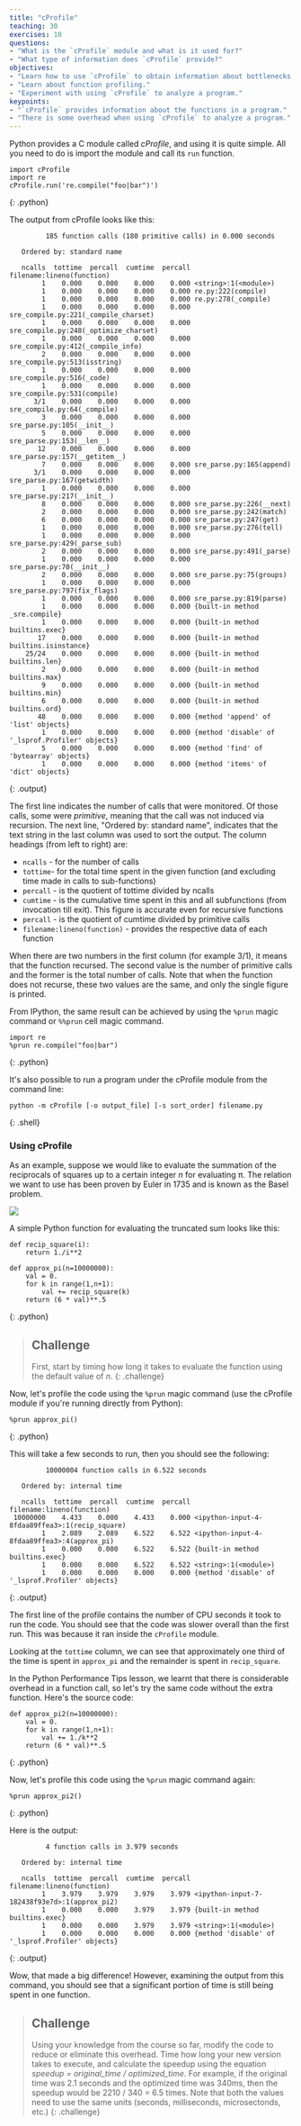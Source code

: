 ```yaml
---
title: "cProfile"
teaching: 30
exercises: 10
questions:
- "What is the `cProfile` module and what is it used for?"
- "What type of information does `cProfile` provide?"
objectives:
- "Learn how to use `cProfile` to obtain information about bottlenecks in your program."
- "Learn about function profiling."
- "Experiment with using `cProfile` to analyze a program."
keypoints:
- "`cProfile` provides information about the functions in a program."
- "There is some overhead when using `cProfile` to analyze a program."
---
```

Python provides a C module called *cProfile*, and using it is quite simple. All you need to do is import the module and call its `run` function.

~~~
import cProfile
import re
cProfile.run('re.compile("foo|bar")')
~~~
{: .python}

The output from cProfile looks like this:

~~~
         185 function calls (180 primitive calls) in 0.000 seconds

   Ordered by: standard name

   ncalls  tottime  percall  cumtime  percall filename:lineno(function)
        1    0.000    0.000    0.000    0.000 <string>:1(<module>)
        1    0.000    0.000    0.000    0.000 re.py:222(compile)
        1    0.000    0.000    0.000    0.000 re.py:278(_compile)
        1    0.000    0.000    0.000    0.000 sre_compile.py:221(_compile_charset)
        1    0.000    0.000    0.000    0.000 sre_compile.py:248(_optimize_charset)
        1    0.000    0.000    0.000    0.000 sre_compile.py:412(_compile_info)
        2    0.000    0.000    0.000    0.000 sre_compile.py:513(isstring)
        1    0.000    0.000    0.000    0.000 sre_compile.py:516(_code)
        1    0.000    0.000    0.000    0.000 sre_compile.py:531(compile)
      3/1    0.000    0.000    0.000    0.000 sre_compile.py:64(_compile)
        3    0.000    0.000    0.000    0.000 sre_parse.py:105(__init__)
        5    0.000    0.000    0.000    0.000 sre_parse.py:153(__len__)
       12    0.000    0.000    0.000    0.000 sre_parse.py:157(__getitem__)
        7    0.000    0.000    0.000    0.000 sre_parse.py:165(append)
      3/1    0.000    0.000    0.000    0.000 sre_parse.py:167(getwidth)
        1    0.000    0.000    0.000    0.000 sre_parse.py:217(__init__)
        8    0.000    0.000    0.000    0.000 sre_parse.py:226(__next)
        2    0.000    0.000    0.000    0.000 sre_parse.py:242(match)
        6    0.000    0.000    0.000    0.000 sre_parse.py:247(get)
        1    0.000    0.000    0.000    0.000 sre_parse.py:276(tell)
        1    0.000    0.000    0.000    0.000 sre_parse.py:429(_parse_sub)
        2    0.000    0.000    0.000    0.000 sre_parse.py:491(_parse)
        1    0.000    0.000    0.000    0.000 sre_parse.py:70(__init__)
        2    0.000    0.000    0.000    0.000 sre_parse.py:75(groups)
        1    0.000    0.000    0.000    0.000 sre_parse.py:797(fix_flags)
        1    0.000    0.000    0.000    0.000 sre_parse.py:819(parse)
        1    0.000    0.000    0.000    0.000 {built-in method _sre.compile}
        1    0.000    0.000    0.000    0.000 {built-in method builtins.exec}
       17    0.000    0.000    0.000    0.000 {built-in method builtins.isinstance}
    25/24    0.000    0.000    0.000    0.000 {built-in method builtins.len}
        2    0.000    0.000    0.000    0.000 {built-in method builtins.max}
        9    0.000    0.000    0.000    0.000 {built-in method builtins.min}
        6    0.000    0.000    0.000    0.000 {built-in method builtins.ord}
       48    0.000    0.000    0.000    0.000 {method 'append' of 'list' objects}
        1    0.000    0.000    0.000    0.000 {method 'disable' of '_lsprof.Profiler' objects}
        5    0.000    0.000    0.000    0.000 {method 'find' of 'bytearray' objects}
        1    0.000    0.000    0.000    0.000 {method 'items' of 'dict' objects}
~~~
{: .output}

The first line indicates the number of calls that were monitored. Of those calls, some were *primitive*, meaning that the call was not 
induced via recursion. The next line, "Ordered by: standard name", indicates that the text string in the last column was used to sort the 
output. The column headings (from left to right) are:

* `ncalls` - for the number of calls
* `tottime`- for the total time spent in the given function (and excluding time made in calls to sub-functions)
* `percall` - is the quotient of tottime divided by ncalls
* `cumtime` - is the cumulative time spent in this and all subfunctions (from invocation till exit). This figure is accurate even for recursive functions
* `percall` - is the quotient of cumtime divided by primitive calls
* `filename:lineno(function)` - provides the respective data of each function

When there are two numbers in the first column (for example 3/1), it means that the function recursed. The second value is the number of 
primitive calls and the former is the total number of calls. Note that when the function does not recurse, these two values are the same, 
and only the single figure is printed.

From IPython, the same result can be achieved by using the `%prun` magic command or `%%prun` cell magic command.

~~~
import re
%prun re.compile("foo|bar")
~~~
{: .python}

It's also possible to run a program under the cProfile module from the command line:

~~~
python -m cProfile [-o output_file] [-s sort_order] filename.py
~~~
{: .shell}

### Using cProfile

As an example, suppose we would like to evaluate the summation of the reciprocals of squares up to a certain integer *n*
for evaluating π. The relation we want to use has been proven by Euler in 1735 and is known as the Basel problem.
 
<img src="{{ site.github.url }}/fig/02-cprofile-basel.png"/>

A simple Python function for evaluating the truncated sum looks like this:

~~~
def recip_square(i):
    return 1./i**2

def approx_pi(n=10000000):
    val = 0.
    for k in range(1,n+1):
        val += recip_square(k)
    return (6 * val)**.5
~~~
{: .python}

> ## Challenge
>
> First, start by timing how long it takes to evaluate the function using the default value of *n*.
{: .challenge}

Now, let's profile the code using the `%prun` magic command (use the cProfile module if you're running directly from Python):

~~~
%prun approx_pi()
~~~
{: .python}

This will take a few seconds to run, then you should see the following:

~~~
         10000004 function calls in 6.522 seconds

   Ordered by: internal time

   ncalls  tottime  percall  cumtime  percall filename:lineno(function)
 10000000    4.433    0.000    4.433    0.000 <ipython-input-4-8fdaa89ffea3>:1(recip_square)
        1    2.089    2.089    6.522    6.522 <ipython-input-4-8fdaa89ffea3>:4(approx_pi)
        1    0.000    0.000    6.522    6.522 {built-in method builtins.exec}
        1    0.000    0.000    6.522    6.522 <string>:1(<module>)
        1    0.000    0.000    0.000    0.000 {method 'disable' of '_lsprof.Profiler' objects}
~~~
{: .output}

The first line of the profile contains the number of CPU seconds it took to run the code. You should see that the code was slower overall
than the first run. This was because it ran inside the `cProfile` module.

Looking at the `tottime` column, we can see that approximately one third of the time is spent in `approx_pi` and the remainder
is spent in `recip_square`. 

In the Python Performance Tips lesson, we learnt that there is considerable overhead in a function call, so let's try the same 
code without the extra function. Here's the source code:

~~~
def approx_pi2(n=10000000):
    val = 0.
    for k in range(1,n+1):
        val += 1./k**2
    return (6 * val)**.5
~~~
{: .python}

Now, let's profile this code using the `%prun` magic command again:

~~~
%prun approx_pi2()
~~~
{: .python}

Here is the output:

~~~
         4 function calls in 3.979 seconds

   Ordered by: internal time

   ncalls  tottime  percall  cumtime  percall filename:lineno(function)
        1    3.979    3.979    3.979    3.979 <ipython-input-7-182438f93e7d>:1(approx_pi2)
        1    0.000    0.000    3.979    3.979 {built-in method builtins.exec}
        1    0.000    0.000    3.979    3.979 <string>:1(<module>)
        1    0.000    0.000    0.000    0.000 {method 'disable' of '_lsprof.Profiler' objects}
~~~
{: .output}

Wow, that made a big difference! However, examining the output from this command, you should see that a significant portion of time is still 
being spent in one function. 

> ## Challenge
> Using your knowledge from the course so far, modify the code to reduce or eliminate this overhead. Time how long your new version takes
> to execute, and calculate the speedup using the equation *speedup = original_time / optimized_time*. For example, if the original time was
> 2.1 seconds and the optimized time was 340ms, then the speedup would be 2210 / 340 = 6.5 times. Note that both the values need to use the same
> units (seconds, milliseconds, microsectonds, etc.) 
{: .challenge}